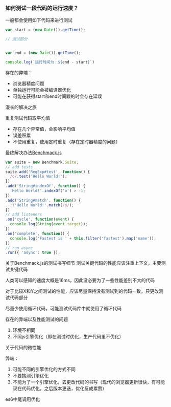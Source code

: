 ### 如何测试一段代码的运行速度？

一般都会使用如下代码来进行测试

```js
var start = (new Date()).getTime();

// 测试部分


var end = (new Date()).getTime();

console.log(`运行时间为：${end - start}`)
```

存在的弊端：
 - 浏览器精度问题
 - 单独运行可能会被编译器优化
 - 可能在获得start和end时间戳的时会存在延误


漫长的解决之旅

重复测试代码取平均值
- 存在几个异常值，会影响平均值
- 误差积累
- 不使用重复，使用定时重复（存在定时器精度的问题）

最终解决办法<a href='https://github.com/bestiejs/benchmark.js'>Benchmack.js</a>

```js
var suite = new Benchmark.Suite;
// add tests
suite.add('RegExp#test', function() {
  /o/.test('Hello World!');
})
.add('String#indexOf', function() {
  'Hello World!'.indexOf('o') > -1;
})
.add('String#match', function() {
  !!'Hello World!'.match(/o/);
})
// add listeners
.on('cycle', function(event) {
  console.log(String(event.target));
})
.on('complete', function() {
  console.log('Fastest is ' + this.filter('fastest').map('name'));
})
// run async
.run({ 'async': true });
```

关于Benchmack.js的测试书写细节
测试关键代码的性能应该注重上下文，主要测试关键代码

人类可以感知的速度大概是16ms，因此没必要为了一些性能差别不大的代码

对于比较X和Y之间测试的性能，应该尽量保持没有测试到的代码一致。只更改测试代码部分

尽量少使用循环代码，可能测试代码库中就使用了循环代码


存在的弊端以及性能测试的问题

1. 环境不相同
2. 不同js引擎优化（即在测试时优化，生产代码里不优化）


关于代码的微性能

弊端：
1. 可能不同的引擎优化的方式不同
2. 不要揣测引擎优化
3. 不能为了一个引擎优化，去更改代码的书写（现代的浏览器更新很快，有可能现在代码优化，之后版本更迭，优化反成累赘）


es6中尾调用优化